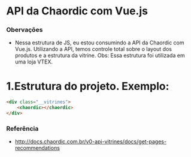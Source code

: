 # API da Chaordic com Vue.js

### Obervações ###

* Nessa estrutura de JS, eu estou consumindo a API da Chaordic com Vue.js. Utilizando a API, temos controle total sobre o layout dos produtos e a estrutura da vitrine.
Obs: Essa estrutura foi utilizada em uma loja VTEX.

# 1.Estrutura do projeto. Exemplo:

```html
<div class="__vitrines">
	<chaordic></chaordic>
</div>
```

### Referência ###

* http://docs.chaordic.com.br/v0-api-vitrines/docs/get-pages-recommendations